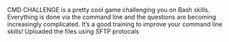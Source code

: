 CMD CHALLENGE is a pretty cool game challenging you on Bash skills. Everything is done via the command line and the questions are becoming increasingly complicated. It’s a good training to improve your command line skills!
Uploaded the files using SFTP protocals
